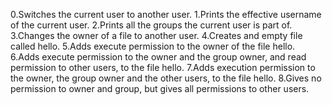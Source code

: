 0.Switches the current user to another user.
1.Prints the effective username of the current user.
2.Prints all the groups the current user is part of.
3.Changes the owner of a file to another user.
4.Creates and empty file called hello.
5.Adds execute permission to the owner of the file hello.
6.Adds execute permission to the owner and the group owner, and read permission to other users, to the file hello.
7.Adds execution permission to the owner, the group owner and the other users, to the file hello.
8.Gives no permission to owner and group, but gives all permissions to other users.
